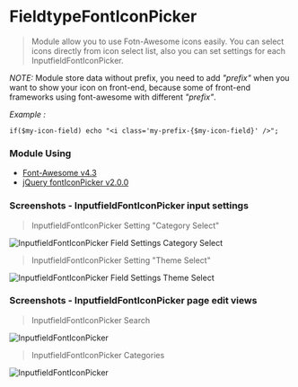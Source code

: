 # FieldtypeFontIconPicker

> Module allow you to use Fotn-Awesome icons easily. You can select icons directly from icon select list, also you can set settings for each InputfieldFontIconPicker.

*NOTE:* Module store data without prefix, you need to add *"prefix"* when you want to show your icon on front-end, because some of front-end frameworks using font-awesome with different *"prefix"*.

*Example :*
```
if($my-icon-field) echo "<i class='my-prefix-{$my-icon-field}' />";
```

### Module Using

* [Font-Awesome v4.3](http://fontawesome.io)
* [jQuery fontIconPicker v2.0.0](http://codeb.it/fonticonpicker)

### Screenshots - InputfieldFontIconPicker input settings

> InputfieldFontIconPicker Setting "Category Select"

![InputfieldFontIconPicker Field Settings Category Select](http://i59.tinypic.com/65mw6e.jpg)

> InputfieldFontIconPicker Setting "Theme Select"

![InputfieldFontIconPicker Field Settings Theme Select](http://i60.tinypic.com/2nksx94.jpg)

### Screenshots - InputfieldFontIconPicker page edit views

> InputfieldFontIconPicker Search

![InputfieldFontIconPicker](http://i59.tinypic.com/1zdpsnk.jpg)

> InputfieldFontIconPicker Categories

![InputfieldFontIconPicker](http://i61.tinypic.com/66zuyw.jpg)